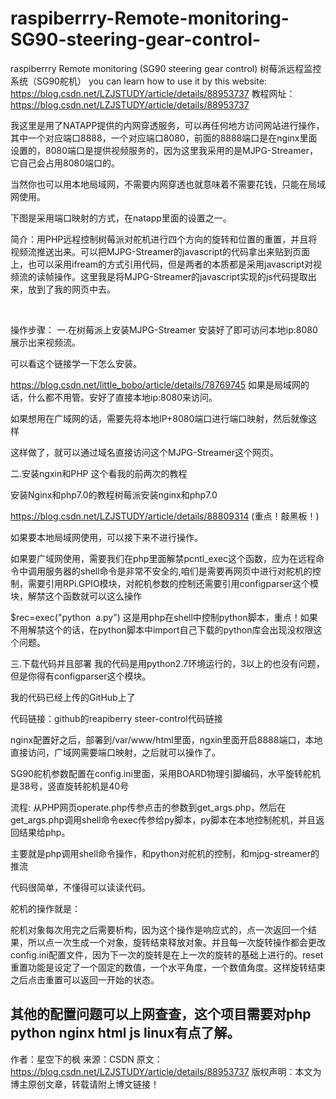 # raspiberrry-Remote-monitoring-SG90-steering-gear-control-
raspiberrry Remote monitoring (SG90 steering gear control)
树莓派远程监控系统（SG90舵机）
you can learn how to use it by this website:
https://blog.csdn.net/LZJSTUDY/article/details/88953737
教程网址：
https://blog.csdn.net/LZJSTUDY/article/details/88953737

我这里是用了NATAPP提供的内网穿透服务，可以再任何地方访问网站进行操作，其中一个对应端口8888，一个对应端口8080，前面的8888端口是在nginx里面设置的，8080端口是提供视频服务的，因为这里我采用的是MJPG-Streamer，它自己会占用8080端口的。

当然你也可以用本地局域网，不需要内网穿透也就意味着不需要花钱，只能在局域网使用。

下图是采用端口映射的方式，在natapp里面的设置之一。

简介：用PHP远程控制树莓派对舵机进行四个方向的旋转和位置的重置，并且将视频流推送出来。可以把MJPG-Streamer的javascript的代码拿出来贴到页面上，也可以采用ifream的方式引用代码，但是两者的本质都是采用javascript对视频流的读帧操作。这里我是将MJPG-Streamer的javascript实现的js代码提取出来，放到了我的网页中去。

 

操作步骤：
一.在树莓派上安装MJPG-Streamer
安装好了即可访问本地ip:8080展示出来视频流。

可以看这个链接学一下怎么安装。

https://blog.csdn.net/little_bobo/article/details/78769745
如果是局域网的话，什么都不用管。安好了直接本地ip:8080来访问。

如果想用在广域网的话，需要先将本地IP+8080端口进行端口映射，然后就像这样



这样做了，就可以通过域名直接访问这个MJPG-Streamer这个网页。

二.安装ngxin和PHP
这个看我的前两次的教程

安装Nginx和php7.0的教程树莓派安装nginx和php7.0

https://blog.csdn.net/LZJSTUDY/article/details/88809314
(重点！敲黑板！)

如果要本地局域网使用，可以接下来不进行操作。

如果要广域网使用，需要我们在php里面解禁pcntl_exec这个函数，应为在远程命令中调用服务器的shell命令是非常不安全的,咱们是需要再网页中进行对舵机的控制，需要引用RPi.GPIO模块，对舵机参数的控制还需要引用configparser这个模块，解禁这个函数就可以这么操作

$rec=exec("python  a.py")
这是用php在shell中控制python脚本，重点！如果不用解禁这个的话，在python脚本中import自己下载的python库会出现没权限这个问题。

三.下载代码并且部署
我的代码是用python2.7环境运行的，3以上的也没有问题，但是你得有configparser这个模块。

我的代码已经上传的GitHub上了

代码链接：github的reapiberry steer-control代码链接

nginx配置好之后，部署到/var/www/html里面，ngxin里面开启8888端口，本地直接访问，广域网需要端口映射，之后就可以操作了。

SG90舵机参数配置在config.ini里面，采用BOARD物理引脚编码，水平旋转舵机是38号，竖直旋转舵机是40号

流程:
从PHP网页operate.php传参点击的参数到get_args.php，然后在get_args.php调用shell命令exec传参给py脚本，py脚本在本地控制舵机，并且返回结果给php。

主要就是php调用shell命令操作，和python对舵机的控制，和mjpg-streamer的推流

代码很简单，不懂得可以读读代码。

舵机的操作就是：

舵机对象每次用完之后需要析构，因为这个操作是响应式的，点一次返回一个结果，所以点一次生成一个对象，旋转结束释放对象。并且每一次旋转操作都会更改config.ini配置文件，因为下一次的旋转是在上一次的旋转的基础上进行的。reset重置功能是设定了一个固定的数值，一个水平角度，一个数值角度。这样旋转结束之后点击重置可以返回一开始的状态。

其他的配置问题可以上网查查，这个项目需要对php python nginx html js linux有点了解。
--------------------- 
作者：星空下的枫 
来源：CSDN 
原文：https://blog.csdn.net/LZJSTUDY/article/details/88953737 
版权声明：本文为博主原创文章，转载请附上博文链接！
